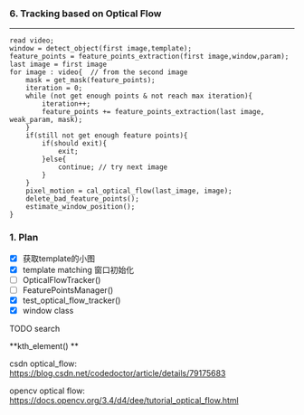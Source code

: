 ### 6. Tracking based on Optical Flow

----

~~~pseudocode
read video;
window = detect_object(first image,template);
feature_points = feature_points_extraction(first image,window,param);
last image = first image
for image : video{  // from the second image
	mask = get_mask(feature_points);
	iteration = 0;
 	while (not get enough points & not reach max iteration){
		iteration++;
		feature_points += feature_points_extraction(last image, weak_param, mask); 
	}
	if(still not get enough feature points){
        if(should exit){
        	exit;
        }else{
        	continue; // try next image
        }
    }
	pixel_motion = cal_optical_flow(last_image, image);
	delete_bad_feature_points();
	estimate_window_position();
}
~~~

### 1. Plan 

- [x] 获取template的小图
- [x] template matching 窗口初始化
- [ ] OpticalFlowTracker()
- [ ] FeaturePointsManager()
- [x] test_optical_flow_tracker()
- [x] window class

TODO search

**kth_element() **





csdn optical_flow: https://blog.csdn.net/codedoctor/article/details/79175683

opencv optical flow: https://docs.opencv.org/3.4/d4/dee/tutorial_optical_flow.html